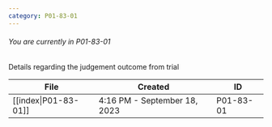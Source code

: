 ```yaml
---
category: P01-83-01
---
```

###### You are currently in P01-83-01

Details regarding the judgement outcome from trial

| File                                                                                           | Created                      | ID        |
| ---------------------------------------------------------------------------------------------- | ---------------------------- | --------- |
| [[index\|P01-83-01]] | 4:16 PM - September 18, 2023 | P01-83-01 |

